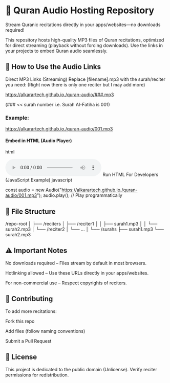 # 📖 Quran Audio Hosting Repository
Stream Quranic recitations directly in your apps/websites—no downloads required!

This repository hosts high-quality MP3 files of Quran recitations, optimized for direct streaming (playback without forcing downloads). Use the links in your projects to embed Quran audio seamlessly.

## 🔗 How to Use the Audio Links
Direct MP3 Links (Streaming)
Replace [filename].mp3 with the surah/reciter you need:
(Right now there is only one reciter but I may add more)

https://alkarartech.github.io./quran-audio/###.mp3

(### << surah number i.e. Surah Al-Fatiha is 001)

### Example:

https://alkarartech.github.io./quran-audio/001.mp3

#### Embed in HTML (Audio Player)
html

<audio controls>
  <source src="https://alkarartech.github.io./quran-audio/001.mp3" type="audio/mpeg">
  Your browser does not support the audio element.
</audio>
Run HTML
For Developers (JavaScript Example)
javascript


const audio = new Audio("https://alkarartech.github.io./quran-audio/001.mp3");
audio.play(); // Play programmatically

## 📂 File Structure

/repo-root
│
├── /reciters
│   ├── /reciter1
│   │   ├── surah1.mp3
│   │   └── surah2.mp3
│   └── /reciter2
│       └── ...
│
└── /surahs
    ├── surah1.mp3
    └── surah2.mp3

## ⚠️ Important Notes
No downloads required – Files stream by default in most browsers.

Hotlinking allowed – Use these URLs directly in your apps/websites.

For non-commercial use – Respect copyrights of reciters.

## 🤝 Contributing
To add more recitations:

Fork this repo

Add files (follow naming conventions)

Submit a Pull Request

## 📜 License
This project is dedicated to the public domain (Unlicense). Verify reciter permissions for redistribution.
